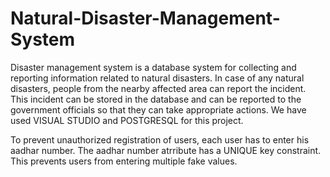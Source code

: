 # Natural-Disaster-Management-System
 Disaster management system is a database system for collecting and reporting information related to natural disasters. In case of any natural disasters, people from the nearby affected area can report the incident. This incident can be stored in the database and can be reported to the government officials so that they can take appropriate actions. We have used VISUAL STUDIO and POSTGRESQL for this project.

To prevent unauthorized registration of users, each user has to enter his aadhar number. The aadhar number atrribute has a UNIQUE key constraint. This prevents users from entering multiple fake values.


